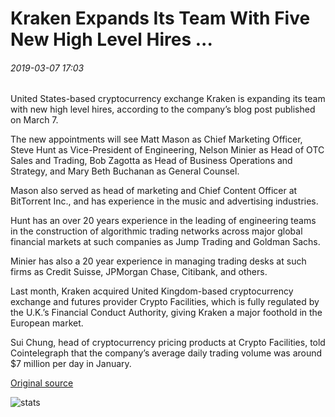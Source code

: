 # Kraken Expands Its Team With Five New High Level Hires ...

###### 2019-03-07 17:03

United States-based cryptocurrency exchange Kraken is expanding its team with new high level hires, according to the company’s blog post published on March 7.

The new appointments will see Matt Mason as Chief Marketing Officer, Steve Hunt as Vice-President of Engineering, Nelson Minier as Head of OTC Sales and Trading, Bob Zagotta as Head of Business Operations and Strategy, and Mary Beth Buchanan as General Counsel.

Mason also served as head of marketing and Chief Content Officer at BitTorrent Inc., and has experience in the music and advertising industries.

Hunt has an over 20 years experience in the leading of engineering teams in the construction of algorithmic trading networks across major global financial markets at such companies as Jump Trading and Goldman Sachs.

Minier has also a 20 year experience in managing trading desks at such firms as Credit Suisse, JPMorgan Chase, Citibank, and others.

Last month, Kraken acquired United Kingdom-based cryptocurrency exchange and futures provider Crypto Facilities, which is fully regulated by the U.K.’s Financial Conduct Authority, giving Kraken a major foothold in the European market.

Sui Chung, head of cryptocurrency pricing products at Crypto Facilities, told Cointelegraph that the company’s average daily trading volume was around $7 million per day in January.

[Original source](https://cointelegraph.com/news/kraken-expands-its-team-with-five-new-high-level-hires)

![stats](https://c.statcounter.com/11760860/0/a89fa40b/1/ "stats")